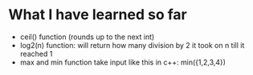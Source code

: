 # What I have learned so far

- ceil() function (rounds up to the next int)
- log2(n) function: will return how many division by 2 it took on n till it reached 1
- max and min function take input like this in c++: min({1,2,3,4})
